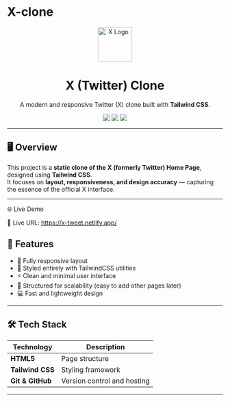 # X-clone
<div align="center">
  <img src="https://freelogopng.com/images/all_img/1690643591twitter-x-logo-png.png" alt="X Logo" width="80" />
  <h1>X (Twitter) Clone</h1>
  <p>A modern and responsive Twitter (X) clone built with <b>Tailwind CSS</b>.</p>

  <p>
    <img src="https://img.shields.io/badge/Made%20with-TailwindCSS-38B2AC?style=for-the-badge&logo=tailwindcss" />
    <img src="https://img.shields.io/badge/HTML5-orange?style=for-the-badge&logo=html5" />
    <img src="https://img.shields.io/badge/Responsive-Design-success?style=for-the-badge&logo=css3" />
  </p>
</div>

---

## 🖥️ Overview  

This project is a **static clone of the X (formerly Twitter) Home Page**, designed using **Tailwind CSS**.  
It focuses on **layout, responsiveness, and design accuracy** — capturing the essence of the official X interface.

---

🌐 Live Demo

🔗 Live URL: https://x-tweet.netlify.app/


## 🚀 Features  

- 📱 Fully responsive layout  
- 🎨 Styled entirely with TailwindCSS utilities  
- ⚡ Clean and minimal user interface  
- 🧩 Structured for scalability (easy to add other pages later)  
- 💻 Fast and lightweight design  

---

## 🛠️ Tech Stack  

| Technology | Description |
|-------------|-------------|
| **HTML5** | Page structure |
| **Tailwind CSS** | Styling framework |
| **Git & GitHub** | Version control and hosting |

---


